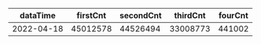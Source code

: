 |dataTime|firstCnt|secondCnt|thirdCnt|fourCnt|
|-|-|-|-|-|
|2022-04-18|45012578|44526494|33008773|441002|